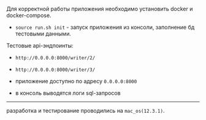 
Для корректной работы приложения необходимо установить docker и docker-compose. 
* `source run.sh init` - запуск приложения из консоли, заполнение бд тестовыми данными.

Тестовые api-эндпоинты: 
* `http://0.0.0.0:8000/writer/2/` 
* `http://0.0.0.0:8000/writer/3/` 


* приложение доступно по адресу `0.0.0.0:8000`
* в консоль выводятся логи sql-запросов


** **
разработка и тестирование проводились на `mac_os(12.3.1)`.


